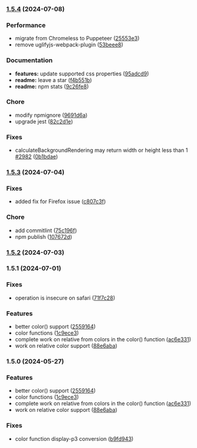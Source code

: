 
### [1.5.4](https://github.com/yorickshan/html2canvas-pro/compare/v1.5.3...v1.5.4) (2024-07-08)


### Performance

* migrate from Chromeless to Puppeteer ([25553e3](https://github.com/yorickshan/html2canvas-pro/commit/25553e3e675cf8cb2c08a807da31d0aab0159114))
* remove uglifyjs-webpack-plugin ([53beee8](https://github.com/yorickshan/html2canvas-pro/commit/53beee80659e729e0942b8092ba4e3950b7c72d8))


### Documentation

* **features:** update supported css properties ([95adcd9](https://github.com/yorickshan/html2canvas-pro/commit/95adcd9c48ee1608766f106eb1784b576903cc44))
* **readme:** leave a star ([f4b551b](https://github.com/yorickshan/html2canvas-pro/commit/f4b551b43c4772ddeaa438721f0d8c6f41e20191))
* **readme:** npm stats ([9c26fe8](https://github.com/yorickshan/html2canvas-pro/commit/9c26fe867d0db70e70e4fc41508543167e0f80f3))


### Chore

* modify npmignore ([9691d6a](https://github.com/yorickshan/html2canvas-pro/commit/9691d6a31291d07ae4437699a1d3acfb32418487))
* upgrade jest ([82c2d1e](https://github.com/yorickshan/html2canvas-pro/commit/82c2d1e4ab30e07036c8c99e3b1ae0989cdf67c3))


### Fixes

* calculateBackgroundRendering may return width or height less than 1 [#2982](https://github.com/yorickshan/html2canvas-pro/issues/2982) ([0b1bdae](https://github.com/yorickshan/html2canvas-pro/commit/0b1bdaed3f5473ce1166632f8850f57b668e6b61))

### [1.5.3](https://github.com/yorickshan/html2canvas-pro/compare/v1.5.2...v1.5.3) (2024-07-04)


### Fixes

* added fix for Firefox issue ([c807c3f](https://github.com/yorickshan/html2canvas-pro/commit/c807c3fed1360a752c8ee5659992b52fcfb02613))


### Chore

* add commitlint ([75c196f](https://github.com/yorickshan/html2canvas-pro/commit/75c196fa884b635d5207824fb52d38f225f39646))
* npm publish ([107672d](https://github.com/yorickshan/html2canvas-pro/commit/107672d74dda264a39b8989142ec99dbacdeb13d))

### [1.5.2](https://github.com/yorickshan/html2canvas-pro/compare/v1.5.1...v1.5.2) (2024-07-03)

### 1.5.1 (2024-07-01)


### Fixes

* operation is insecure on safari ([71f7c28](https://github.com/yorickshan/html2canvas-pro/commit/71f7c283dfe5a8cd64b39343bc7cec85e3932200))


### Features

* better color() support ([2559164](https://github.com/yorickshan/html2canvas-pro/commit/2559164c9890ea4985ce4cf09d27184da6ee22f8))
* color functions ([1c9ece3](https://github.com/yorickshan/html2canvas-pro/commit/1c9ece3887e229eb69b34a5bb082c059355518e2))
* complete work on relative from colors in the color() function ([ac6e331](https://github.com/yorickshan/html2canvas-pro/commit/ac6e33118be76734ff9b1f5cd92e147babd46548))
* work on relative color support ([88e6aba](https://github.com/yorickshan/html2canvas-pro/commit/88e6abaa47b9c59e49a7bc3c0008849cc365f787))

### 1.5.0 (2024-05-27)


### Features

* better color() support ([2559164](https://github.com/yorickshan/html2canvas-pro/commit/2559164c9890ea4985ce4cf09d27184da6ee22f8))
* color functions ([1c9ece3](https://github.com/yorickshan/html2canvas-pro/commit/1c9ece3887e229eb69b34a5bb082c059355518e2))
* complete work on relative from colors in the color() function ([ac6e331](https://github.com/yorickshan/html2canvas-pro/commit/ac6e33118be76734ff9b1f5cd92e147babd46548))
* work on relative color support ([88e6aba](https://github.com/yorickshan/html2canvas-pro/commit/88e6abaa47b9c59e49a7bc3c0008849cc365f787))


### Fixes

* color function display-p3 conversion ([b9fd943](https://github.com/yorickshan/html2canvas-pro/commit/b9fd943332a5627a9cd86c62bd6029d461356c14))
